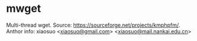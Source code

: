 # mwget
Multi-thread wget. Source: https://sourceforge.net/projects/kmphpfm/. Anthor info: xiaosuo &lt;xiaosuo@gmail.com> &lt;xiaosuo@mail.nankai.edu.cn>
